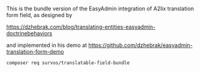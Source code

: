 # 

This is the bundle version of the EasyAdmin integration of A2lix translation form field, as designed by

https://dzhebrak.com/blog/translating-entities-easyadmin-doctrinebehaviors

and implemented in his demo at https://github.com/dzhebrak/easyadmin-translation-form-demo



```bash
composer req survos/translatable-field-bundle
```



